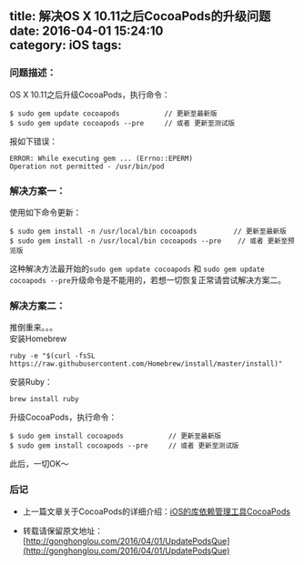 title: 解决OS X 10.11之后CocoaPods的升级问题    
date: 2016-04-01 15:24:10    
category: iOS
tags:
---

### 问题描述：
OS X 10.11之后升级CocoaPods，执行命令：
    
    $ sudo gem update cocoapods           // 更新至最新版
    $ sudo gem update cocoapods --pre     // 或者 更新至测试版
     
报如下错误：
    
    ERROR: While executing gem ... (Errno::EPERM)
    Operation not permitted - /usr/bin/pod
        
### 解决方案一：
使用如下命令更新：
      
    $ sudo gem install -n /usr/local/bin cocoapods         // 更新至最新版
    $ sudo gem install -n /usr/local/bin cocoapods --pre    // 或者 更新至预览版
    
这种解决方法最开始的`sudo gem update cocoapods` 和 `sudo gem update cocoapods --pre`升级命令是不能用的，若想一切恢复正常请尝试解决方案二。

### 解决方案二：
推倒重来。。。   
安装Homebrew

    ruby -e "$(curl -fsSL https://raw.githubusercontent.com/Homebrew/install/master/install)"
    
安装Ruby：

    brew install ruby

升级CocoaPods，执行命令：
     
    $ sudo gem install cocoapods           // 更新至最新版
    $ sudo gem install cocoapods --pre     // 或者 更新至测试版
    
此后，一切OK～

### 后记
* 上一篇文章关于CocoaPods的详细介绍：[iOS的库依赖管理工具CocoaPods](http://gonghonglou.com/2016/04/01/CocoaPods)

* 转载请保留原文地址：[http://gonghonglou.com/2016/04/01/UpdatePodsQue](http://gonghonglou.com/2016/04/01/UpdatePodsQue)